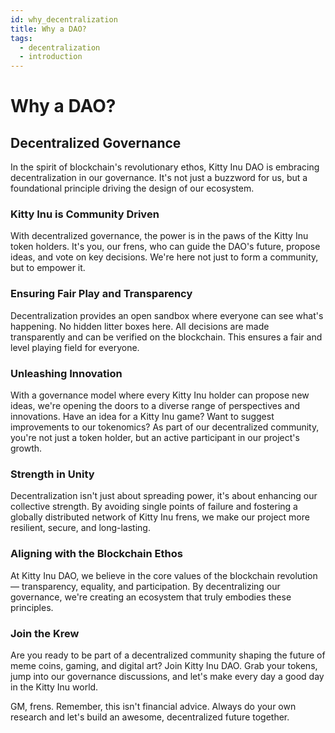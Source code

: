 ```yaml
---
id: why_decentralization
title: Why a DAO?
tags:
  - decentralization
  - introduction
---
```



# Why a DAO?

## Decentralized Governance

In the spirit of blockchain's revolutionary ethos, Kitty Inu DAO is embracing decentralization in our governance. It's not just a buzzword for us, but a foundational principle driving the design of our ecosystem. 

### Kitty Inu is Community Driven

With decentralized governance, the power is in the paws of the Kitty Inu token holders. It's you, our frens, who can guide the DAO's future, propose ideas, and vote on key decisions. We're here not just to form a community, but to empower it.

### Ensuring Fair Play and Transparency 

Decentralization provides an open sandbox where everyone can see what's happening. No hidden litter boxes here. All decisions are made transparently and can be verified on the blockchain. This ensures a fair and level playing field for everyone.

### Unleashing Innovation

With a governance model where every Kitty Inu holder can propose new ideas, we're opening the doors to a diverse range of perspectives and innovations. Have an idea for a Kitty Inu game? Want to suggest improvements to our tokenomics? As part of our decentralized community, you're not just a token holder, but an active participant in our project's growth.

### Strength in Unity 

Decentralization isn't just about spreading power, it's about enhancing our collective strength. By avoiding single points of failure and fostering a globally distributed network of Kitty Inu frens, we make our project more resilient, secure, and long-lasting.

### Aligning with the Blockchain Ethos

At Kitty Inu DAO, we believe in the core values of the blockchain revolution — transparency, equality, and participation. By decentralizing our governance, we're creating an ecosystem that truly embodies these principles.

### Join the Krew

Are you ready to be part of a decentralized community shaping the future of meme coins, gaming, and digital art? Join Kitty Inu DAO. Grab your tokens, jump into our governance discussions, and let's make every day a good day in the Kitty Inu world. 

GM, frens. Remember, this isn't financial advice. Always do your own research and let's build an awesome, decentralized future together.

